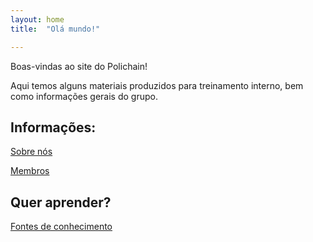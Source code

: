 ```yaml
---
layout: home
title:  "Olá mundo!"

---
```


Boas-vindas ao site do Polichain!

Aqui temos alguns materiais produzidos para treinamento interno, bem como informações gerais do grupo.

## Informações:

[Sobre nós](saibamais)

[Membros](membros)

## Quer aprender?

[Fontes de conhecimento](estudo)